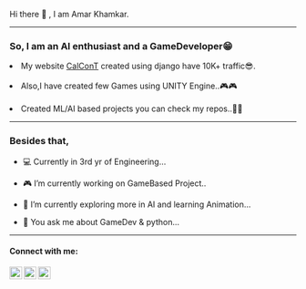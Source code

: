 Hi there 👋 , I am Amar Khamkar.
<hr>
<h3>So, I am an AI enthusiast and a GameDeveloper😁</h3>
<li>My website <a href="calcont.in">CalConT</a> created using django have 10K+ traffic😎.</li><br>
<li>Also,I have created few Games using UNITY Engine..🎮🎮</li><br>
<li>Created ML/AI based projects you can check my repos..📂📂</li>
<hr>
<h3 ">Besides that,</h3>
<p>
  
- 💻 Currently in 3rd yr of Engineering...  
  
- 🎮 I’m currently working on GameBased Project..
  
- 🌱 I’m currently exploring more in AI and learning Animation...
  
- 💬 You ask me about GameDev & python...
  
  
 </p>
 
 <hr>
 <h4>Connect with me:</h4>
 
<a href="https://www.instagram.com/aprendiz_studio_/" rel="nofollow"><img align="left" alt="Aprendiz | Instagram" width="22px" src="https://camo.githubusercontent.com/c80f9763ed06d4ab9fbcc1a74b8b74cd95e4c7f82d3f1f70233994f236a0faeb/68747470733a2f2f63646e2e6a7364656c6976722e6e65742f6e706d2f73696d706c652d69636f6e734076332f69636f6e732f696e7374616772616d2e737667" data-canonical-src="https://cdn.jsdelivr.net/npm/simple-icons@v3/icons/instagram.svg" style="max-width: 100%;"></a>
<a href="https://www.linkedin.com/in/amar-khamkar-2710731a5/" rel="nofollow"><img align="left" alt="Amar | LinkedIn" width="22px" src="https://camo.githubusercontent.com/d659d2bac00c01b42bffbae84bdc121e828b8fecd5b4949ffa2575f5d9e4a371/68747470733a2f2f63646e2e6a7364656c6976722e6e65742f6e706d2f73696d706c652d69636f6e734076332f69636f6e732f6c696e6b6564696e2e737667" data-canonical-src="https://cdn.jsdelivr.net/npm/simple-icons@v3/icons/linkedin.svg" style="max-width: 100%;"></a>
<a href="https://www.calcont.in/" rel="nofollow"><img align="left" alt="Amar | CalConT" width="22px" src="https://www.calcont.in/static/Logo.png" data-canonical-src="https://www.calcont.in/static/Logo.png" style="max-width: 100%;"></a>
<br>


